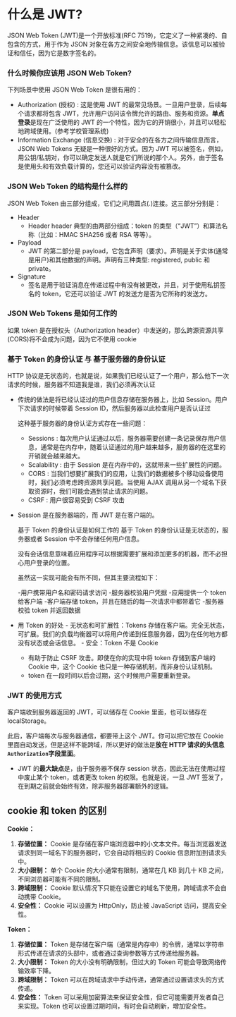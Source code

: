 # 什么是 JWT?

JSON Web Token (JWT)是一个开放标准(RFC 7519)，它定义了一种紧凑的、自包含的方式，用于作为 JSON 对象在各方之间安全地传输信息。该信息可以被验证和信任，因为它是数字签名的。

### 什么时候你应该用 JSON Web Token?

下列场景中使用 JSON Web Token 是很有用的：

- Authorization (授权) : 这是使用 JWT 的最常见场景。一旦用户登录，后续每个请求都将包含 JWT，允许用户访问该令牌允许的路由、服务和资源。**单点登录**是现在广泛使用的 JWT 的一个特性，因为它的开销很小，并且可以轻松地跨域使用。(参考学校管理系统)
- Information Exchange (信息交换) : 对于安全的在各方之间传输信息而言，JSON Web Tokens 无疑是一种很好的方式。因为 JWT 可以被签名，例如，用公钥/私钥对，你可以确定发送人就是它们所说的那个人。另外，由于签名是使用头和有效负载计算的，您还可以验证内容没有被篡改。

### JSON Web Token 的结构是什么样的

JSON Web Token 由三部分组成，它们之间用圆点(.)连接。这三部分分别是：

- Header
  - Header header 典型的由两部分组成：token 的类型（“JWT”）和算法名称（比如：HMAC SHA256 或者 RSA 等等）。
- Payload
  - JWT 的第二部分是 payload，它包含声明（要求）。声明是关于实体(通常是用户)和其他数据的声明。声明有三种类型: registered, public 和 private。
- Signature
  - 签名是用于验证消息在传递过程中有没有被更改，并且，对于使用私钥签名的 token，它还可以验证 JWT 的发送方是否为它所称的发送方。

### JSON Web Tokens 是如何工作的

如果 token 是在授权头（Authorization header）中发送的，那么跨源资源共享(CORS)将不会成为问题，因为它不使用 cookie

### 基于 Token 的身份认证 与 基于服务器的身份认证

HTTP 协议是无状态的，也就是说，如果我们已经认证了一个用户，那么他下一次请求的时候，服务器不知道我是谁，我们必须再次认证

- 传统的做法是将已经认证过的用户信息存储在服务器上，比如 Session。用户下次请求的时候带着 Session ID，然后服务器以此检查用户是否认证过

  这种基于服务器的身份认证方式存在一些问题：

  - Sessions : 每次用户认证通过以后，服务器需要创建一条记录保存用户信息，通常是在内存中，随着认证通过的用户越来越多，服务器的在这里的开销就会越来越大。
  - Scalability : 由于 Session 是在内存中的，这就带来一些扩展性的问题。
  - CORS : 当我们想要扩展我们的应用，让我们的数据被多个移动设备使用时，我们必须考虑跨资源共享问题。当使用 AJAX 调用从另一个域名下获取资源时，我们可能会遇到禁止请求的问题。
  - CSRF : 用户很容易受到 CSRF 攻击

- Session 是在服务器端的，而 JWT 是在客户端的。

  基于 Token 的身份认证是如何工作的 基于 Token 的身份认证是无状态的，服务器或者 Session 中不会存储任何用户信息。

  没有会话信息意味着应用程序可以根据需要扩展和添加更多的机器，而不必担心用户登录的位置。

  虽然这一实现可能会有所不同，但其主要流程如下：

  -用户携带用户名和密码请求访问 -服务器校验用户凭据 -应用提供一个 token 给客户端 -客户端存储 token，并且在随后的每一次请求中都带着它 -服务器校验 token 并返回数据

- 用 Token 的好处 - 无状态和可扩展性：Tokens 存储在客户端。完全无状态，可扩展。我们的负载均衡器可以将用户传递到任意服务器，因为在任何地方都没有状态或会话信息。 - 安全：Token 不是 Cookie
  - 有助于防止 CSRF 攻击。即使在你的实现中将 token 存储到客户端的 Cookie 中，这个 Cookie 也只是一种存储机制，而非身份认证机制。
  - token 在一段时间以后会过期，这个时候用户需要重新登录。

### JWT 的使用方式

客户端收到服务器返回的 JWT，可以储存在 Cookie 里面，也可以储存在 localStorage。

此后，客户端每次与服务器通信，都要带上这个 JWT。你可以把它放在 Cookie 里面自动发送，但是这样不能跨域，所以更好的做法是**放在 HTTP 请求的头信息`Authorization`字段里面**。

- JWT 的**最大缺点**是，由于服务器不保存 session 状态，因此无法在使用过程中废止某个 token，或者更改 token 的权限。也就是说，一旦 JWT 签发了，在到期之前就会始终有效，除非服务器部署额外的逻辑。

## cookie 和 token 的区别

**Cookie：**

1. **存储位置：** Cookie 是存储在客户端浏览器中的小文本文件。每当浏览器发送请求到同一域名下的服务器时，它会自动将相应的 Cookie 信息附加到请求头中。
2. **大小限制：** 单个 Cookie 的大小通常有限制，通常在几 KB 到几十 KB 之间，不同浏览器可能有不同的限制。
3. **跨域限制：** Cookie 默认情况下只能在设置它的域名下使用，跨域请求不会自动携带 Cookie。
4. **安全性：** Cookie 可以设置为 HttpOnly，防止被 JavaScript 访问，提高安全性。

**Token：**

1. **存储位置：** Token 是存储在客户端（通常是内存中）的令牌，通常以字符串形式传递在请求的头部中，或者通过查询参数等方式传递给服务器。
2. **大小限制：** Token 的大小没有明确限制，但过大的 Token 可能会导致网络传输效率下降。
3. **跨域限制：** Token 可以在跨域请求中手动传递，通常通过设置请求头的方式传递。
4. **安全性：** Token 可以采用加密算法来保证安全性，但它可能需要开发者自己来实现。Token 也可以设置过期时间，有时会自动刷新，增加安全性。
